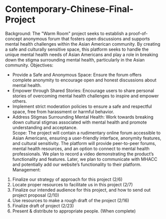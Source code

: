 # Contemporary-Chinese-Final-Project

Background:
The "Warm Room" project seeks to establish a proof-of-concept anonymous forum that fosters open discussions and supports mental health challenges within the Asian American community. By creating a safe and culturally sensitive space, this platform seeks to handle the unique mental health needs of Asian Americans and play a role in breaking down the stigma surrounding mental health, particularly in the Asian community.
Objectives:
-	Provide a Safe and Anonymous Space: Ensure the forum offers complete anonymity to encourage open and honest discussions about mental health.
-	Empower through Shared Stories: Encourage users to share personal stories of overcoming mental health challenges to inspire and empower others.
-	Implement strict moderation policies to ensure a safe and respectful space, free from harassment or harmful behavior.
-	Address Stigmas Surrounding Mental Health: Work towards breaking down cultural stigmas associated with mental health and promote understanding and acceptance.  <br>
Scope:
The project will contain a rudimentary online forum accessible to Asian Americans, ensuring a user-friendly interface, anonymity features, and cultural sensitivity. The platform will provide peer-to-peer forums, mental health resources, and an option to connect to mental health professionals. We plan to record a video demonstrating the product’s functionality and features. Later, we plan to communicate with MHACC and potentially add our website’s functionality to their platform.     <br>
Management:
1. 	Finalize our strategy of approach for this project (2/6)
2. Locate proper resources to facilitate us in this project (2/7)
3. Finalize our intended audience for this project, and how to send out project proposal (2/10)
4. Use resources to make a rough draft of the project (2/16)
5. Finalize draft of project (2/23)
6. Present & distribute to appropriate people. (When complete)
